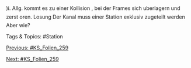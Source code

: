 )i. Allg. kommt es zu einer Kollision , bei der Frames sich uberlagern und
zerst oren.
Losung
Der Kanal muss einer Station exklusiv zugeteilt werden
Aber wie?

   Tags & Topics:
   #Station

[Previous: #KS_Folien_259](KS_Folien_259.md)

[Next: #KS_Folien_259](KS_Folien_259.md)